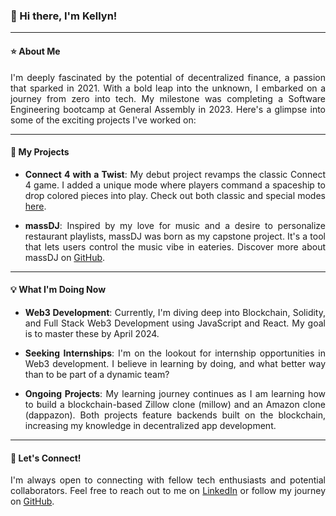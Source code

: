 <div align="justify">

### :wave: Hi there, I'm Kellyn!

---

#### :star: About Me
I'm deeply fascinated by the potential of decentralized finance, a passion that sparked in 2021. With a bold leap into the unknown, I embarked on a journey from zero into tech. My milestone was completing a Software Engineering bootcamp at General Assembly in 2023. Here's a glimpse into some of the exciting projects I've worked on:

---

#### :rocket: My Projects

- **Connect 4 with a Twist**: My debut project revamps the classic Connect 4 game. I added a unique mode where players command a spaceship to drop colored pieces into play. Check out both classic and special modes [here](https://4game.netlify.app/).

- **massDJ**: Inspired by my love for music and a desire to personalize restaurant playlists, massDJ was born as my capstone project. It's a tool that lets users control the music vibe in eateries. Discover more about massDJ on [GitHub](https://github.com/kellynwong/massDJ).

---

#### :bulb: What I'm Doing Now

- **Web3 Development**: Currently, I'm diving deep into Blockchain, Solidity, and Full Stack Web3 Development using JavaScript and React. My goal is to master these by April 2024.

- **Seeking Internships**: I'm on the lookout for internship opportunities in Web3 development. I believe in learning by doing, and what better way than to be part of a dynamic team?

- **Ongoing Projects**: My learning journey continues as I am learning how to build a blockchain-based Zillow clone (millow) and an Amazon clone (dappazon). Both projects feature backends built on the blockchain, increasing my knowledge in decentralized app development.

---

#### :email: Let's Connect!

I'm always open to connecting with fellow tech enthusiasts and potential collaborators. Feel free to reach out to me on [LinkedIn](https://www.linkedin.com/in/kellyn-wong) or follow my journey on [GitHub](https://github.com/kellynwong).

</div>
